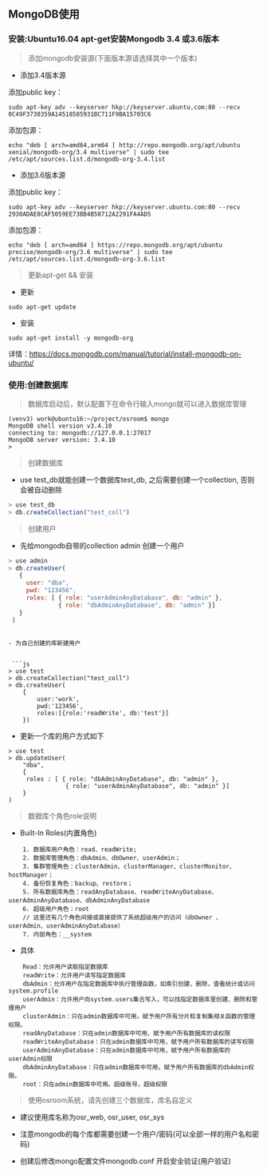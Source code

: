 ## MongoDB使用
### 安装:Ubuntu16.04 apt-get安装Mongodb 3.4 或3.6版本

> 添加mongodb安装源(下面版本源请选择其中一个版本)

   - 添加3.4版本源

   添加public key：
   ```shell
   sudo apt-key adv --keyserver hkp://keyserver.ubuntu.com:80 --recv 0C49F3730359A14518585931BC711F9BA15703C6 
   ```

   添加包源：
   ```shell
   echo "deb [ arch=amd64,arm64 ] http://repo.mongodb.org/apt/ubuntu xenial/mongodb-org/3.4 multiverse" | sudo tee        /etc/apt/sources.list.d/mongodb-org-3.4.list
   ```

   - 添加3.6版本源

   添加public key：
   ```
   sudo apt-key adv --keyserver hkp://keyserver.ubuntu.com:80 --recv 2930ADAE8CAF5059EE73BB4B58712A2291FA4AD5
   ```

   添加包源：
   ```
   echo "deb [ arch=amd64 ] https://repo.mongodb.org/apt/ubuntu precise/mongodb-org/3.6 multiverse" | sudo tee /etc/apt/sources.list.d/mongodb-org-3.6.list
   ```

> 更新apt-get && 安装
   - 更新
   ```
   sudo apt-get update
   ```

   - 安装
   ```
   sudo apt-get install -y mongodb-org
   ```
   详情：https://docs.mongodb.com/manual/tutorial/install-mongodb-on-ubuntu/


### 使用:创建数据库
> 数据库启动后，默认配置下在命令行输入mongo就可以进入数据库管理

```shell
(venv3) work@ubuntu16:~/project/osroom$ mongo
MongoDB shell version v3.4.10
connecting to: mongodb://127.0.0.1:27017
MongoDB server version: 3.4.10
> 

```

> 创建数据库

- use test_db就能创建一个数据库test_db, 之后需要创建一个collection, 否则会被自动删除

```js
> use test_db
> db.createCollection("test_coll")
```

> 创建用户

- 先给mongodb自带的collection admin 创建一个用户

```js
> use admin
> db.createUser(
   {
     user: "dba",
     pwd: "123456",
     roles: [ { role: "userAdminAnyDatabase", db: "admin" },
              { role: "dbAdminAnyDatabase", db: "admin" }]
   }
 )
```

```

- 为自己创建的库新建用户


 ```js
> use test
> db.createCollection("test_coll")
> db.createUser(
    {
        user:'work',
        pwd:'123456',
        roles:[{role:'readWrite', db:'test'}]
    })

```

- 更新一个库的用户方式如下
```
> use test
> db.updateUser(
    "dba",
    {
     roles : [ { role: "dbAdminAnyDatabase", db: "admin" },
                { role: "userAdminAnyDatabase", db: "admin" }]
    }
)

```
> 数据库个角色role说明

- Built-In Roles(内置角色)
```
    1. 数据库用户角色：read、readWrite;
    2. 数据库管理角色：dbAdmin、dbOwner、userAdmin；
    3. 集群管理角色：clusterAdmin、clusterManager、clusterMonitor、hostManager；
    4. 备份恢复角色：backup、restore；
    5. 所有数据库角色：readAnyDatabase、readWriteAnyDatabase、userAdminAnyDatabase、dbAdminAnyDatabase
    6. 超级用户角色：root
    // 这里还有几个角色间接或直接提供了系统超级用户的访问（dbOwner 、userAdmin、userAdminAnyDatabase）
    7. 内部角色：__system
```

- 具体

```
    Read：允许用户读取指定数据库
    readWrite：允许用户读写指定数据库
    dbAdmin：允许用户在指定数据库中执行管理函数，如索引创建、删除，查看统计或访问system.profile
    userAdmin：允许用户向system.users集合写入，可以找指定数据库里创建、删除和管理用户
    clusterAdmin：只在admin数据库中可用，赋予用户所有分片和复制集相关函数的管理权限。
    readAnyDatabase：只在admin数据库中可用，赋予用户所有数据库的读权限
    readWriteAnyDatabase：只在admin数据库中可用，赋予用户所有数据库的读写权限
    userAdminAnyDatabase：只在admin数据库中可用，赋予用户所有数据库的userAdmin权限
    dbAdminAnyDatabase：只在admin数据库中可用，赋予用户所有数据库的dbAdmin权限。
    root：只在admin数据库中可用。超级账号，超级权限
```

> 使用osroom系统，请先创建三个数据库，库名自定义

- 建议使用库名称为osr_web, osr_user, osr_sys

- 注意mongodb的每个库都需要创建一个用户/密码(可以全部一样的用户名和密码)

- 创建后修改mongo配置文件mongodb.conf 开启安全验证(用户验证)
